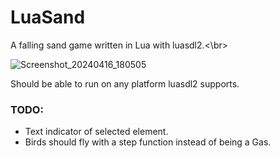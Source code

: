# LuaSand
A falling sand game written in Lua with luasdl2.<\br>

![Screenshot_20240416_180505](https://github.com/oatm22/LuaSand/assets/130730931/47a9b417-2e43-4513-a2e7-1a21d4113663)

Should be able to run on any platform luasdl2 supports.
### TODO:
- Text indicator of selected element.
- Birds should fly with a step function instead of being a Gas.
